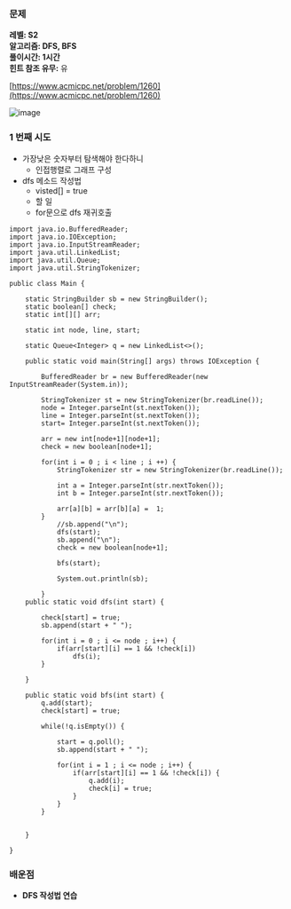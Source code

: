 ### **문제**         

**레벨: S2  
알고리즘: DFS, BFS**  
**풀이시간: 1시간   
힌트 참조 유무:** 유

[https://www.acmicpc.net/problem/1260](https://www.acmicpc.net/problem/1260)

![image](https://github.com/sunwon12/Today-I-Learn/assets/92251131/b84ba6b8-e840-454f-8490-4bb87f00a981)

### **1 번째 시도**   

-   가장낮은 숫자부터 탐색해야 한다하니 
    -   인접행렬로 그래프 구성
-   dfs 메소드 작성법
    -   visted\[\] = true
    -   할 일
    -   for문으로 dfs 재귀호출

```
import java.io.BufferedReader;
import java.io.IOException;
import java.io.InputStreamReader;
import java.util.LinkedList;
import java.util.Queue;
import java.util.StringTokenizer;

public class Main {

	static StringBuilder sb = new StringBuilder();
	static boolean[] check;
	static int[][] arr;
	
	static int node, line, start;
	
	static Queue<Integer> q = new LinkedList<>();

	public static void main(String[] args) throws IOException {
		
		BufferedReader br = new BufferedReader(new InputStreamReader(System.in));
		
		StringTokenizer st = new StringTokenizer(br.readLine());
		node = Integer.parseInt(st.nextToken());
		line = Integer.parseInt(st.nextToken());
		start= Integer.parseInt(st.nextToken());
		
		arr = new int[node+1][node+1];
		check = new boolean[node+1];
		
		for(int i = 0 ; i < line ; i ++) {
			StringTokenizer str = new StringTokenizer(br.readLine());
			
			int a = Integer.parseInt(str.nextToken());
			int b = Integer.parseInt(str.nextToken());
			
			arr[a][b] = arr[b][a] =  1;	
		}
			//sb.append("\n");
			dfs(start);
			sb.append("\n");
			check = new boolean[node+1];
			
			bfs(start);
			
			System.out.println(sb);
		
		}
	public static void dfs(int start) {
		
		check[start] = true;
		sb.append(start + " ");
		
		for(int i = 0 ; i <= node ; i++) {
			if(arr[start][i] == 1 && !check[i])
				dfs(i);
		}
		
	}
	
	public static void bfs(int start) {
		q.add(start);
		check[start] = true;
		
		while(!q.isEmpty()) {
			
			start = q.poll();
			sb.append(start + " ");
			
			for(int i = 1 ; i <= node ; i++) {
				if(arr[start][i] == 1 && !check[i]) {
					q.add(i);
					check[i] = true;
				}
			}
		}
		
		
	}

}
```

### **배운점**

-   **DFS 작성법 연습**
